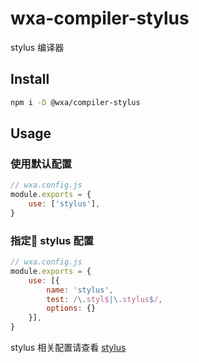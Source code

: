 # wxa-compiler-stylus
stylus 编译器

## Install 
``` sh
npm i -D @wxa/compiler-stylus
```

## Usage

### 使用默认配置

```javascript
// wxa.config.js
module.exports = {
    use: ['stylus'],
}
```

### 指定 stylus 配置

```javascript
// wxa.config.js
module.exports = {
    use: [{
        name: 'stylus',
        test: /\.styl$|\.stylus$/,
        options: {}
    }],
}
```

stylus 相关配置请查看 [stylus](http://stylus-lang.com/docs/js.html)
